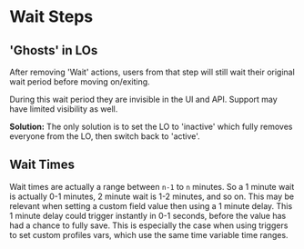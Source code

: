 # Wait Steps

## 'Ghosts' in LOs
After removing 'Wait' actions, users from that step will still wait their original wait period before moving on/exiting.

During this wait period they are invisible in the UI and API. Support may have limited visibility as well.

**Solution:** The only solution is to set the LO to 'inactive' which fully removes everyone from the LO, then switch back to 'active'. 

## Wait Times
Wait times are actually a range between `n-1` to `n` minutes. So a 1 minute wait is actually 0-1 minutes, 2 minute wait is 1-2 minutes, and so on. 
This may be relevant when setting a custom field value then using a 1 minute delay. This 1 minute delay could trigger instantly in 0-1 seconds, before the value has had a chance to fully save. This is especially the case when using triggers to set custom profiles vars, which use the same time variable time ranges.
